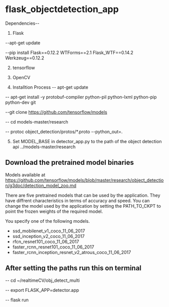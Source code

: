 # flask_objectdetection_app

Dependencies--

1) Flask
 
 --apt-get update
 
 --pip install Flask==0.12.2 WTForms==2.1 Flask_WTF==0.14.2 Werkzeug==0.12.2

2) tensorflow

3) OpenCV


4) Installtion Process
-- apt-get update

-- apt-get install -y protobuf-compiler python-pil python-lxml python-pip python-dev git

--git clone https://github.com/tensorflow/models

-- cd models-master/research

-- protoc object_detection/protos/*.proto --python_out=.

5) Set MODEL_BASE in detector_app.py to the path of the object detection api ../models-master/research


## Download the pretrained model binaries

Models available at https://github.com/tensorflow/models/blob/master/research/object_detection/g3doc/detection_model_zoo.md

There are five pretrained models that can be used by the application.
 They have diffrent characteristics in terms of accuracy and speed.
 You can change the model used by the application by setting
 the PATH_TO_CKPT to point the frozen weights of the required model.

You specify one of the following models.

- ssd_mobilenet_v1_coco_11_06_2017
- ssd_inception_v2_coco_11_06_2017
- rfcn_resnet101_coco_11_06_2017
- faster_rcnn_resnet101_coco_11_06_2017
- faster_rcnn_inception_resnet_v2_atrous_coco_11_06_2017




## After setting the paths run this on terminal

-- cd ~/realtimeCV/obj_detect_multi

-- export FLASK_APP=detector.app

-- flask run


